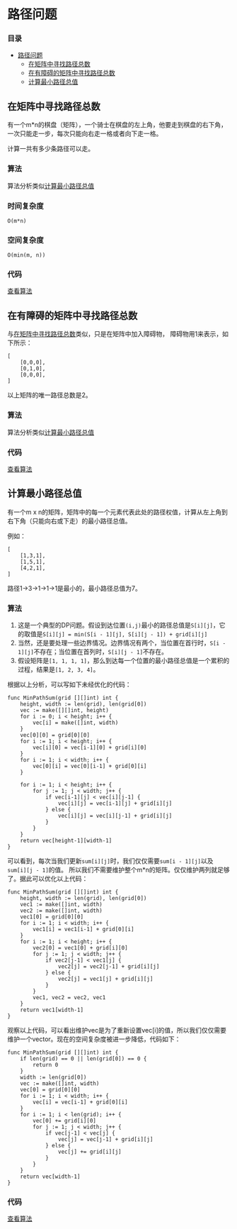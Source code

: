 # 路径问题

### 目录

- [路径问题](#路径问题)
    - [在矩阵中寻找路径总数](#在矩阵中寻找路径总数)
    - [在有障碍的矩阵中寻找路径总数](#在有障碍的矩阵中寻找路径总数)
    - [计算最小路径总值](#计算最小路径总值)

## 在矩阵中寻找路径总数

有一个m*n的棋盘（矩阵），一个骑士在棋盘的左上角，他要走到棋盘的右下角，一次只能走一步，每次只能向右走一格或者向下走一格。

计算一共有多少条路径可以走。

### 算法

算法分析类似[计算最小路径总值](#计算最小路径总值)

### 时间复杂度

    O(m*n)

### 空间复杂度

    O(min(m, n))

### 代码

[查看算法](https://github.com/blurty/algorithms/tree/master/maze/maze.go#L7)

## 在有障碍的矩阵中寻找路径总数

与[在矩阵中寻找路径总数](#在矩阵中寻找路径总数)类似，只是在矩阵中加入障碍物，
障碍物用1来表示，如下所示：

    [
        [0,0,0],
        [0,1,0],
        [0,0,0],
    ]

以上矩阵的唯一路径总数是2。

### 算法

算法分析类似[计算最小路径总值](#计算最小路径总值)

### 代码

[查看算法](https://github.com/blurty/algorithms/tree/master/maze/maze.go#L38)

## 计算最小路径总值

有一个m x n的矩阵，矩阵中的每一个元素代表此处的路径权值，计算从左上角到右下角（只能向右或下走）的最小路径总值。

例如：

    [
        [1,3,1],
        [1,5,1],
        [4,2,1],
    ]

路径1→3→1→1→1是最小的，最小路径总值为7。

### 算法

1. 这是一个典型的DP问题。假设到达位置`(i,j)`最小的路径总值是`S[i][j]`，它的取值是`S[i][j] = min(S[i - 1][j], S[i][j - 1]) + grid[i][j]`
2. 当然，还是要处理一些边界情况。边界情况有两个，当位置在首行时，`S[i - 1][j]`不存在；当位置在首列时，`S[i][j - 1]`不存在。
3. 假设矩阵是`[1, 1, 1, 1]`，那么到达每一个位置的最小路径总值是一个累积的过程，结果是`[1, 2, 3, 4]`。

根据以上分析，可以写如下未经优化的代码：

    func MinPathSum(grid [][]int) int {
    	height, width := len(grid), len(grid[0])
    	vec := make([][]int, height)
    	for i := 0; i < height; i++ {
    		vec[i] = make([]int, width)
    	}
    	vec[0][0] = grid[0][0]
    	for i := 1; i < height; i++ {
    		vec[i][0] = vec[i-1][0] + grid[i][0]
    	}
    	for i := 1; i < width; i++ {
    		vec[0][i] = vec[0][i-1] + grid[0][i]
    	}

    	for i := 1; i < height; i++ {
    		for j := 1; j < width; j++ {
    			if vec[i-1][j] < vec[i][j-1] {
    				vec[i][j] = vec[i-1][j] + grid[i][j]
    			} else {
    				vec[i][j] = vec[i][j-1] + grid[i][j]
    			}
    		}
    	}
    	return vec[height-1][width-1]
    }

可以看到，每次当我们更新`sum[i][j]`时，我们仅仅需要`sum[i - 1][j]`以及`sum[i][j - 1]`的值。
所以我们不需要维护整个m*n的矩阵。仅仅维护两列就足够了。据此可以优化以上代码：

    func MinPathSum(grid [][]int) int {
    	height, width := len(grid), len(grid[0])
        vec1 := make([]int, width)
        vec2 := make([]int, width)
        vec1[0] = grid[0][0]
        for i := 1; i < width; i++ {
        	vec1[i] = vec1[i-1] + grid[0][i]
        }
        for i := 1; i < height; i++ {
        	vec2[0] = vec1[0] + grid[i][0]
        	for j := 1; j < width; j++ {
        		if vec2[j-1] < vec1[j] {
        			vec2[j] = vec2[j-1] + grid[i][j]
        		} else {
        			vec2[j] = vec1[j] + grid[i][j]
        		}
        	}
        	vec1, vec2 = vec2, vec1
        }
        return vec1[width-1]
    }

观察以上代码，可以看出维护vec是为了重新设置vec[i]的值，所以我们仅仅需要维护一个vector。现在的空间复杂度被进一步降低，代码如下：

    func MinPathSum(grid [][]int) int {
    	if len(grid) == 0 || len(grid[0]) == 0 {
    		return 0
    	}
    	width := len(grid[0])
    	vec := make([]int, width)
    	vec[0] = grid[0][0]
    	for i := 1; i < width; i++ {
    		vec[i] = vec[i-1] + grid[0][i]
    	}
    	for i := 1; i < len(grid); i++ {
    		vec[0] += grid[i][0]
    		for j := 1; j < width; j++ {
    			if vec[j-1] < vec[j] {
    				vec[j] = vec[j-1] + grid[i][j]
    			} else {
    				vec[j] += grid[i][j]
    			}
    		}
    	}
    	return vec[width-1]
    }

### 代码

[查看算法](https://github.com/blurty/algorithms/tree/master/maze/maze.go#L60)